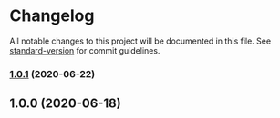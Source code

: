 # Changelog

All notable changes to this project will be documented in this file. See [standard-version](https://github.com/conventional-changelog/standard-version) for commit guidelines.

### [1.0.1](https://github.com/cinch-labs/lambda-middleware/compare/v1.0.0...v1.0.1) (2020-06-22)

## 1.0.0 (2020-06-18)
